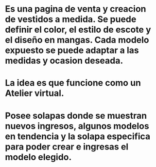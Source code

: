 # Es una pagina de venta y creacion de vestidos a medida. Se puede definir el color, el estilo de escote y el diseño en mangas. Cada modelo expuesto se puede adaptar a las medidas y ocasion deseada.
# La idea es que funcione como un Atelier virtual.
# Posee solapas donde se muestran nuevos ingresos, algunos modelos en tendencia y la solapa especifica para poder crear e ingresas el modelo elegido.

